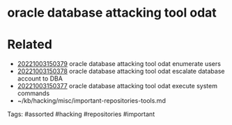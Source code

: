 # oracle database attacking tool odat

# Related
- [20221003150379](/zet/20221003150379/README.md) oracle database attacking tool odat enumerate users
- [20221003150378](/zet/20221003150378/README.md) oracle database attacking tool odat escalate database account to DBA
- [20221003150377](/zet/20221003150377/README.md) oracle database attacking tool odat execute system commands
- ~/kb/hacking/misc/important-repositories-tools.md

Tags:
    #assorted #hacking #repositories #important
